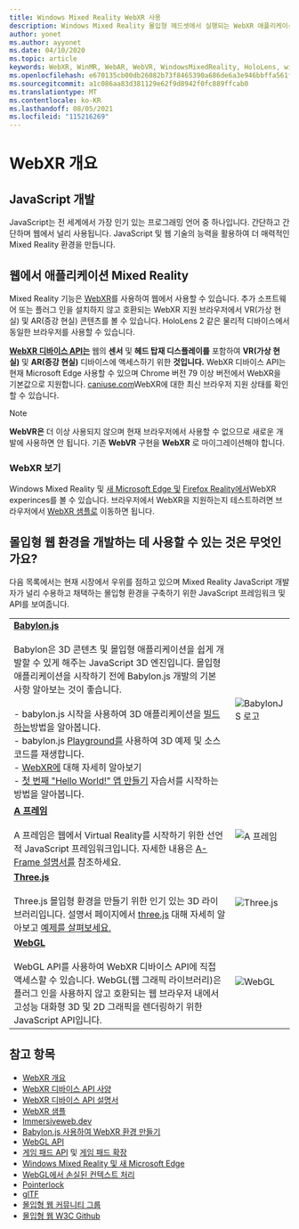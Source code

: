 ```yaml
---
title: Windows Mixed Reality WebXR 사용
description: Windows Mixed Reality 몰입형 헤드셋에서 실행되는 WebXR 애플리케이션을 사용하고 개발하는 기본 사항 알아보기
author: yonet
ms.author: ayyonet
ms.date: 04/10/2020
ms.topic: article
keywords: WebXR, WinMR, WebAR, WebVR, WindowsMixedReality, HoloLens, windows mixed reality, web vr, web xr, web mr, web ar, 360, 360 비디오, 360 비디오, 360 사진, 360 사진, 360개 콘텐츠, 몰입형 웹, 몰입형 웹, 몰입형 웹, IW
ms.openlocfilehash: e670135cb00db26082b73f8465390a686de6a3e946bbffa561f9df90085970f8
ms.sourcegitcommit: a1c086aa83d381129e62f9d8942f0fc889ffcab0
ms.translationtype: MT
ms.contentlocale: ko-KR
ms.lasthandoff: 08/05/2021
ms.locfileid: "115216269"
---
```

# <a name="webxr-overview"></a>WebXR 개요

## <a name="javascript-development"></a>JavaScript 개발

JavaScript는 전 세계에서 가장 인기 있는 프로그래밍 언어 중 하나입니다. 간단하고 간단하며 웹에서 널리 사용됩니다. JavaScript 및 웹 기술의 능력을 활용하여 더 매력적인 Mixed Reality 환경을 만듭니다.

## <a name="mixed-reality-applications-on-the-web"></a>웹에서 애플리케이션 Mixed Reality

Mixed Reality 기능은 [WebXR](webxr-overview.md)를 사용하여 웹에서 사용할 수 있습니다. 추가 소프트웨어 또는 플러그 인을 설치하지 않고 호환되는 WebXR 지원 브라우저에서 VR(가상 현실) 및 AR(증강 현실) 콘텐츠를 볼 수 있습니다. HoloLens 2 같은 물리적 디바이스에서 동일한 브라우저를 사용할 수 있습니다.

[**WebXR 디바이스 API는**](https://www.w3.org/TR/webxr/) 웹의 **센서** 및 **헤드 탑재 디스플레이를** 포함하여 **VR(가상 현실)** 및 **AR(증강 현실)** 디바이스에 액세스하기 위한 **것입니다.** WebXR 디바이스 API는 현재 Microsoft Edge 사용할 수 있으며 Chrome 버전 79 이상 버전에서 WebXR을 기본값으로 지원합니다. [caniuse.com](https://caniuse.com/#search=webxr)WebXR에 대한 최신 브라우저 지원 상태를 확인할 수 있습니다.

> [!NOTE]
> **WebVR은** 더 이상 사용되지 않으며 현재 브라우저에서 사용할 수 없으므로 새로운 개발에 사용하면 안 됩니다. 기존 **WebVR** 구현을 **WebXR** 로 마이그레이션해야 합니다.

### <a name="viewing-webxr"></a>WebXR 보기

Windows Mixed Reality 및 [새 Microsoft Edge 및](../../whats-new/new-microsoft-edge.md) [Firefox Reality에서](https://mixedreality.mozilla.org/firefox-reality/)WebXR experinces를 볼 수 있습니다.
브라우저에서 WebXR을 지원하는지 테스트하려면 브라우저에서 [WebXR 샘플로](https://immersive-web.github.io/webxr-samples/) 이동하면 됩니다.

## <a name="what-can-i-use-to-develop-immersive-web-experiences"></a>몰입형 웹 환경을 개발하는 데 사용할 수 있는 것은 무엇인가요?

다음 목록에서는 현재 시장에서 우위를 점하고 있으며 Mixed Reality JavaScript 개발자가 널리 수용하고 채택하는 몰입형 환경을 구축하기 위한 JavaScript 프레임워크 및 API를 보여줍니다.

|  |  |
| --- | --- |
|[**Babylon.js**](https://doc.babylonjs.com/)<br/><br/> Babylon은 3D 콘텐츠 및 몰입형 애플리케이션을 쉽게 개발할 수 있게 해주는 JavaScript 3D 엔진입니다. 몰입형 애플리케이션을 시작하기 전에 Babylon.js 개발의 기본 사항 알아보는 것이 좋습니다.<br/><br/>- babylon.js 시작을 사용하여 3D 애플리케이션을 [빌드하는](https://doc.babylonjs.com/start)방법을 알아봅니다.<br/>- babylon.js [Playground를](https://doc.babylonjs.com/examples/) 사용하여 3D 예제 및 소스 코드를 재생합니다.<br/>- [WebXR에](https://doc.babylonjs.com/divingDeeper/webXR) 대해 자세히 알아보기<br/>- [첫 번째 "Hello World!" 앱 만들기](tutorials/babylonjs-webxr-helloworld/introduction-01.md) 자습서를 시작하는 방법을 알아봅니다.|![BabylonJS 로고](images/babylon.js.example.png) |
|[**A 프레임**](https://aframe.io/) <br/><br/>A 프레임은 웹에서 Virtual Reality를 시작하기 위한 선언적 JavaScript 프레임워크입니다. 자세한 내용은 [A-Frame 설명서를](https://aframe.io/docs/1.2.0/introduction/) 참조하세요. |![A 프레임](images/a-frame.example.png)  |
|[**Three.js**](https://threejs.org) <br/><br/>Three.js 몰입형 환경을 만들기 위한 인기 있는 3D 라이브러리입니다. 설명서 페이지에서 [three.js](https://threejs.org/docs/index.html#manual/en/introduction/Creating-a-scene) 대해 자세히 알아보고 [예제를 살펴보세요.](https://threejs.org/examples/#webgl_animation_cloth) |![Three.js](images/three.js.example.png)  |
|[**WebGL**](https://developer.mozilla.org/en-US/docs/Web/API/WebGL_API)  <br/><br/>WebGL API를 사용하여 WebXR 디바이스 API에 직접 액세스할 수 있습니다. WebGL(웹 그래픽 라이브러리)은 플러그 인을 사용하지 않고 호환되는 웹 브라우저 내에서 고성능 대화형 3D 및 2D 그래픽을 렌더링하기 위한 JavaScript API입니다. |![WebGL](images/webgl.example.png)  |

## <a name="see-also"></a>참고 항목

* [WebXR 개요](webxr-overview.md)
* [WebXR 디바이스 API 사양](https://immersive-web.github.io/webxr/)
* [WebXR 디바이스 API 설명서](https://developer.mozilla.org/en-US/docs/Web/API/WebXR_Device_API)
* [WebXR 샘플](https://immersive-web.github.io/webxr-samples/)
* [Immersiveweb.dev](https://immersiveweb.dev/)
* [Babylon.js 사용하여 WebXR 환경 만들기](https://doc.babylonjs.com/how_to/introduction_to_webxr)
* [WebGL API](/previous-versions/windows/internet-explorer/ie-developer/dev-guides/bg182648(v=vs.85))
* [게임 패드 API](https://msdn.microsoft.com/library/dn743630(v=vs.85).aspx) 및 [게임 패드 확장](https://w3c.github.io/gamepad/extensions.html)
* [Windows Mixed Reality 및 새 Microsoft Edge](../../whats-new/new-microsoft-edge.md)
* [WebGL에서 손실된 컨텍스트 처리](https://www.khronos.org/webgl/wiki/HandlingContextLost)
* [Pointerlock](https://www.w3.org/TR/pointerlock/)
* [glTF](https://www.khronos.org/gltf)
* [몰입형 웹 커뮤니티 그룹](https://www.w3.org/community/immersive-web/)
* [몰입형 웹 W3C Github](https://github.com/immersive-web)